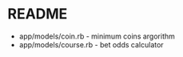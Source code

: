 # README

* app/models/coin.rb - minimum coins argorithm
* app/models/course.rb - bet odds calculator
